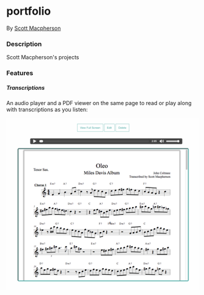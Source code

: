 # portfolio
By [Scott Macpherson](https://github.com/scottmacphersonmusic)

### Description
Scott Macpherson's projects

### Features

##### Transcriptions
An audio player and a PDF viewer on the same page to read or play along with transcriptions as you listen:

![transcription viewer](/app/assets/images/transcription_view.png)
